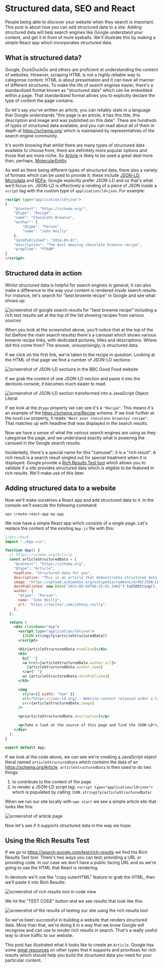# Structured data, SEO and React

People being able to discover your website when they search is important. This post is about how you can add structured data to a site. Adding structured data will help search engines like Google understand your content, and get it in front of more eyeballs. We'll illustrate this by making a simple React app which incorporates structured data.

## What is structured data?

Google, DuckDuckGo and others are proficient at understanding the content of websites. However, scraping HTML is not a highly reliable way to categorise content. HTML is about presentation and it can have all manner of different structures. To make the life of search engines easier, there's a standardized format known as "structured data" which can be embedded within a page. That standardized format allows you to explicitly declare the type of content the page contains.

So let's say you've written an article, you can reliably state in a language that Google understands "this page is an article, it has this title, this description and image and was published on this date". There are hundreds of types of structured data available, and you can read about all of them in depth at https://schema.org/ which is maintained by representatives of the search engine community.

It's worth knowing that whilst there are many types of structured data available to choose from, there are definitely more popular options and those that are more niche. So [Article](https://schema.org/Article) is likely to be used a great deal more than, perhaps, [MolecularEntity](https://schema.org/MolecularEntity).

As well as there being different types of structured data, there also a variety of formats which can be used to provide it; these include [JSON-LD](http://json-ld.org/), [Microdata](https://www.w3.org/TR/microdata/) and [RDFa](https://rdfa.info/). Google explicitly prefer JSON-LD and so that's what we'll focus on. JSON-LD is effectively a rending of a piece of JSON inside a `script` tag with the custom type of `application/ld+json`.  For example: 

```html
<script type="application/ld+json">
{
    "@context": "https://schema.org/",
    "@type": "Recipe",
    "name": "Chocolate Brownie",
    "author": {
        "@type": "Person",
        "name": "John Reilly"
    },
    "datePublished": "2014-09-01",
    "description": "The most amazing chocolate brownie recipe",
    "prepTime": "PT60M"
}
</script>
```

## Structured data in action

Whilst structured data is helpful for search engines in general, it can also make a difference to the way your content is rendered *inside* search results. For instance, let's search for "best brownie recipe" in Google and see what shows up:

![screenshot of google search results for "best brownie recipe" including a rich text results set at the top of the list showing recipes from various sources](images/screenshot-of-rich-text-results.png)

When you look at the screenshot above, you'll notice that at the top of the list (before the main search results) there's a carousel which shows various brownie recipe links, with dedicated pictures, titles and descriptions. Where did this come from? The answer, unsurprisingly, is structured data.

If we click on the first link, we're taken to the recipe in question. Looking at the HTML of that page we find a number of JSON-LD sections:

![screenshot of JSON-LD sections in the BBC Good Food website](images/structured-data-in-action.png)

If we grab the content of one JSON-LD section and paste it into the devtools console, it becomes much easier to read:

![screenshot of JSON-LD section transformed into a JavaScript Object Literal](images/single-structured-data-as-JSON.png)

If we look at the `@type` property we can see it's a `"Recipe"`. This means it's an example of the https://schema.org/Recipe schema. If we look further at the `headline` property, it reads `"Best ever chocolate brownies recipe"`. That matches up with headline that was displayed in the search results.

Now we have a sense of what the various search engines are using as they categorise the page, and we understand exactly what is powering the carousel in the Google search results.

Incidentally, there's a special name for this "carousel"; it is a "rich result". A rich result is a search result singled out for special treatment when it is displayed.  Google provide a [Rich Results Test tool](https://search.google.com/test/rich-results) which allows you to validate if a site provides structured data which is eligible to be featured in rich results.  We'll make use of this later.

## Adding structured data to a website

Now we'll make ourselves a React app and add structured data to it.  In the console we'll execute the following command:

```
npx create-react-app my-app
```

We now have a simple React app which consists of a single page. Let's replace the content of the existing `App.js` file with this:

```jsx
//@ts-check
import "./App.css";

function App() {
  // https://schema.org/Article
  const articleStructuredData = {
    "@context": "https://schema.org",
    "@type": "Article",
    headline: "Structured data for you",
    description: "This is an article that demonstrates structured data.",
    image: "https://upload.wikimedia.org/wikipedia/commons/4/40/JSON-LD.svg",
    datePublished: new Date("2021-09-04T09:25:01.340Z").toISOString(),
    author: {
      "@type": "Person",
      name: "John Reilly",
      url: "https://twitter.com/johnny_reilly",
    },
  };

  return (
    <div className="App">
      <script type="application/ld+json">
        {JSON.stringify(articleStructuredData)}
      </script>

      <h1>{articleStructuredData.headline}</h1>
      <h3>
        by{" "}
        <a href={articleStructuredData.author.url}>
          {articleStructuredData.author.name}
        </a>{" "}
        on {articleStructuredData.datePublished}
      </h3>

      <img
        style={{ width: "5em" }}
        alt="https://json-ld.org/ - Website content released under a Creative Commons CC0 Public Domain Dedication except where an alternate is specified., CC0, via Wikimedia Commons"
        src={articleStructuredData.image}
      />

      <p>{articleStructuredData.description}</p>

      <p>Take a look at the source of this page and find the JSON-LD!</p>
    </div>
  );
}

export default App;
```

If we look at the code above, we can see we're creating a JavaScript object literal named `articleStructuredData` which contains the data of an https://schema.org/Article.  `articleStructuredData` is then used to do two things:

1. to contribute to the content of the page
2. to render a JSON-LD script tag: `<script type="application/ld+json">` which is populated by calling `JSON.stringify(articleStructuredData)`

When we run our site locally with `npm start` we see a simple article site that looks like this:

![screenshot of article page](images/screenshot-of-article.png)

Now let's see if it supports structured data in the way we hope.

## Using the Rich Results Test

If we go to https://search.google.com/test/rich-results we find the Rich Results Test tool. There's two ways you can test; providing a URL or providing code.  In our case we don't have a public facing URL and so we're going to use the HTML that React is rendering.

In devtools we'll use the "copy outerHTML" feature to grab the HTML, then we'll paste it into Rich Results:

![screenshot of rich results tool in code view](images/screenshot-of-rich-results-tool.png)

We hit the "TEST CODE" button and we see results that look like this:

![screenshot of the results of testing our site using the rich results tool](images/screenshot-of-rich-results-tool-test.png)

So we've been successful in building a website that renders structured data. More than that, we're doing it in a way that we know Google will recognise and can use to render rich results in search. That's a really useful way to drive traffic to our website.

This post has illustrated what it looks like to create an `Article`.  Google has some [great resources](https://developers.google.com/search/docs/advanced/structured-data/search-gallery) on other types that it supports and prioritises for rich results which should help you build the structured data you need for your particular content.
